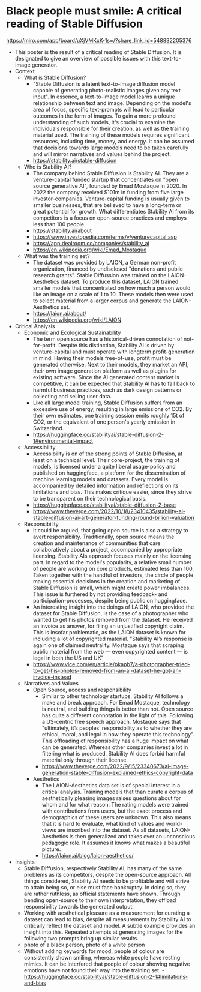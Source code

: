 # Black people must smile: A critical reading of Stable Diffusion
https://miro.com/app/board/uXjVMKxK-1s=/?share_link_id=548832205376

- This poster is the result of a critical reading of Stable Diffusion. It is designated to give an overview of possible issues with this text-to-image generator.
- Context
	- What is Stable Diffusion?
		- "Stable Diffusion is a latent text-to-image diffusion model capable of generating photo-realistic images given any text input". In essence, a text-to-image model learns a unique relationship between text and image. Depending on the model's area of focus, specific text-prompts will lead to particular outcomes in the form of images. To gain a more profound understanding of such models, it's crucial to examine the individuals responsible for their creation, as well as the training material used. The training of these models requires significant resources, including time, money, and energy. It can be assumed that decisions towards large models need to be taken carefully and will mirror narratives and values behind the project.
		- https://stability.ai/stable-diffusion
	- Who is Stability AI?
		- The company behind Stable Diffusion is Stability AI. They are a venture-capital funded startup that concentrates on "open source generative AI", founded by Emad Mostaque in 2020. In 2022 the company received $101m in funding from five large investor-companies. Venture-capital funding is usually given to smaller businesses, that are believed to have a long-term or great potential for growth. What differentiates Stability AI from its competitors is a focus on open-source practices and employs less than 100 people.
		- https://stability.ai/about
		- https://www.investopedia.com/terms/v/venturecapital.asp
		- https://app.dealroom.co/companies/stability_ai
		- https://en.wikipedia.org/wiki/Emad_Mostaque
	- What was the training set?
		- The dataset was provided by LAION, a German non-profit organization, financed by undisclosed "donations and public research grants". Stable Diffussion was trained on the LAION-Aesthetics dataset. To produce this dataset, LAION trained smaller models that concentrated on how much a person would like an image on a scale of 1 to 10. These models then were used to select material from a larger corpus and generate the LAION-Aesthetics set.
		- https://laion.ai/about/
		- https://en.wikipedia.org/wiki/LAION
- Critical Analysis
	- Economic and Ecological Sustainability
		- The term open source has a historical-driven connotation of not-for-profit. Despite this distinction, Stability AI is driven by venture-capital and must operate with longterm profit-generation in mind. Having their models free-of-use, profit must be generated otherwise. Next to their models, they market an API, their own image generation platform as well as plugins for existing software. Since the AI generated content market is competitive, it can be expected that Stability AI has to fall back to harmful business practices, such as dark design patterns or collecting and selling user data.
		- Like all large model training, Stable Diffusion suffers from an excessive use of energy, resulting in large emissions of CO2. By their own estimates, one training session emits roughly 15t of CO2, or the equivalent of one person's yearly emission in Switzerland.
		- https://huggingface.co/stabilityai/stable-diffusion-2-1#environmental-impact
	- Accessibility
		- Accessibility is on of the strong points of Stable Diffusion, at least on a technical level. Their core-project, the training of models, is licensed under a quite liberal usage-policy and published on huggingface, a platform for the dissemination of machine learning models and datasets. Every model is accompanied by detailed information and reflections on its limitations and bias. This makes critique easier, since they strive to be transparent on their technological basis.
		- https://huggingface.co/stabilityai/stable-diffusion-2-base
		- https://www.theverge.com/2022/10/18/23410435/stability-ai-stable-diffusion-ai-art-generator-funding-round-billion-valuation
	- Responsibility
		- It could be argued, that going open source is also a strategy to avert responsibility. Traditionally, open source means the creation and maintenance of communities that care collaboratively about a project, accompanied by appropriate licensing. Stability AIs approach focuses mainly on the licensing part. In regard to the model's popularity, a relative small number of people are working on core products, estimated less than 100. Taken together with the handful of investors, the circle of people making essential decisions in the creation and marketing of Stable Diffusion is small, which might create power imbalances. This issue is furthered by not providing feedback- and participation-processes, despite being public on huggingface. 
		- An interesting insight into the doings of LAION, who provided the dataset for Stable Diffusion, is the case of a photographer who wanted to get his photos removed from the dataset. He received an invoice as answer, for filing an unjustified copyright claim. This is insofar problematic, as the LAION dataset is known for including a lot of copyrighted material.  "Stability AI’s response is again one of claimed neutrality. Mostaque says that scraping public material from the web — even copyrighted content — is legal in both the US and UK"
		- https://www.vice.com/en/article/pkapb7/a-photographer-tried-to-get-his-photos-removed-from-an-ai-dataset-he-got-an-invoice-instead
	- Narratives and Values
		- Open Source, access and responsibility
			- Similar to other technology startups, Stability AI follows a make and break approach. For Emad Mostaque, technology is neutral, and building things is better than not. Open source has quite a different connotation in the light of this. Following a US-centric free speech approach, Mostaque says that "ultimately, it’s peoples’ responsibility as to whether they are ethical, moral, and legal in how they operate this technology". This offloading of responsibility has a huge impact on what can be generated. Whereas other companies invest a lot in filtering what is produced, Stability AI does forbid harmful material only through their license.
			- https://www.theverge.com/2022/9/15/23340673/ai-image-generation-stable-diffusion-explained-ethics-copyright-data
		- Aesthetics
			- The LAION-Aesthetics data set is of special interest in a critical analysis. Training models that than curate a corpus of aesthetically pleasing images raises questions about for whom and for what reason. The rating models were trained with contributions from users, but the exact process and demographics of these users are unknown. This also means that it is hard to evaluate, what kind of values and world-views are inscribed into the dataset. As all datasets, LAION-Aesthetics is then generalized and takes over an unconscious pedagogic role. It assumes it knows what makes a beautiful picture.
			- https://laion.ai/blog/laion-aesthetics/
- Insights
	- Stable Diffusion, respectively Stability AI, has many of the same problems as its competitors, despite the open-source approach. All things considered, Stability AI needs to be profitable and will strive to attain being so, or else must face bankruptcy. In doing so, they are rather ruthless, as official statements have shown. Through bending open-source to their own interpretation, they offload responsibility towards the generated output.
	- Working with aesthetical pleasure as a measurement for curating a dataset can lead to bias, despite all measurements by Stability AI to critically reflect the dataset and model. A subtle example provides an insight into this. Repeated attempts at generating images for the following two prompts bring up similar results.
	- photo of a black person, photo of a white person
	- Without adding keywords for mood, people of colour are consistently shown smiling, whereas white people have resting mimics. It can be interfered that people of colour showing negative emotions have not found their way into the training set.
			- https://huggingface.co/stabilityai/stable-diffusion-2-1#limitations-and-bias